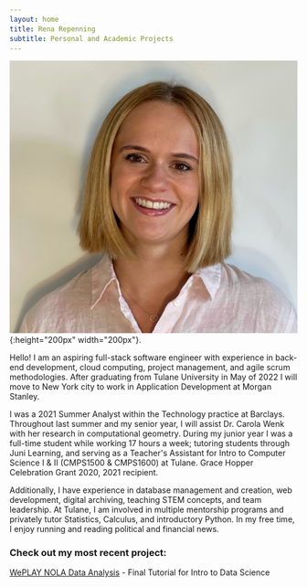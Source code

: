 ```yaml
---
layout: home
title: Rena Repenning
subtitle: Personal and Academic Projects
---
```

![](rr.JPG){:height="200px" width="200px"}.

Hello! I am an aspiring full-stack software engineer with experience in back-end development, cloud computing, project management, and agile scrum methodologies. After graduating from Tulane University in May of 2022 I will move to New York city to work in Application Development at Morgan Stanley.

I was a 2021 Summer Analyst within the Technology practice at Barclays. Throughout last summer and my senior year, I will assist Dr. Carola Wenk with her research in computational geometry. During my junior year I was a full-time student while working 17 hours a week; tutoring students through Juni Learning, and serving as a Teacher's Assistant for Intro to Computer Science I & II (CMPS1500 & CMPS1600) at Tulane. Grace Hopper Celebration Grant 2020, 2021 recipient.

Additionally, I have experience in database management and creation, web development, digital archiving, teaching STEM concepts, and team leadership. At Tulane, I am involved in multiple mentorship programs and privately tutor Statistics, Calculus, and introductory Python. In my free time, I enjoy running and reading political and financial news.



### Check out my most recent project:
[WePLAY NOLA Data Analysis](https://www.renarepenning.com/weplaynoladata/) - Final Tutorial for Intro to Data Science
